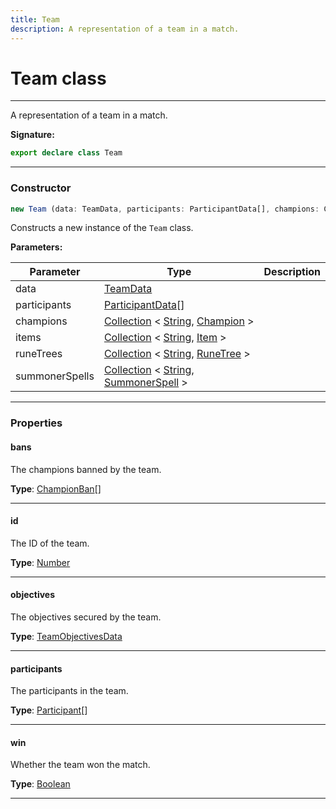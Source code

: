 ```yaml
---
title: Team
description: A representation of a team in a match.
---
```


# Team class

---

A representation of a team in a match.

**Signature:**

```ts
export declare class Team 
```

---

### Constructor

```ts
new Team (data: TeamData, participants: ParticipantData[], champions: Collection<string, Champion>, items: Collection<string, Item>, runeTrees: Collection<string, RuneTree>, summonerSpells: Collection<string, SummonerSpell>)
```

Constructs a new instance of the `Team` class.

**Parameters:**

| Parameter | Type | Description |
| --------- | ---- | ----------- |
| data | [TeamData](/api/teamdata) |  |
| participants | [ParticipantData](/api/participantdata)[] |  |
| champions | [Collection](https://discord.js.org/#/docs/collection/stable/class/Collection) \< [String](https://developer.mozilla.org/en-US/docs/Web/JavaScript/Reference/Global_Objects/String), [Champion](/api/champion) \> |  |
| items | [Collection](https://discord.js.org/#/docs/collection/stable/class/Collection) \< [String](https://developer.mozilla.org/en-US/docs/Web/JavaScript/Reference/Global_Objects/String), [Item](/api/item) \> |  |
| runeTrees | [Collection](https://discord.js.org/#/docs/collection/stable/class/Collection) \< [String](https://developer.mozilla.org/en-US/docs/Web/JavaScript/Reference/Global_Objects/String), [RuneTree](/api/runetree) \> |  |
| summonerSpells | [Collection](https://discord.js.org/#/docs/collection/stable/class/Collection) \< [String](https://developer.mozilla.org/en-US/docs/Web/JavaScript/Reference/Global_Objects/String), [SummonerSpell](/api/summonerspell) \> |  |
---

### Properties

#### bans

The champions banned by the team.



**Type**: [ChampionBan](/api/championban)[]

---

#### id

The ID of the team.



**Type**: [Number](https://developer.mozilla.org/en-US/docs/Web/JavaScript/Reference/Global_Objects/Number)

---

#### objectives

The objectives secured by the team.



**Type**: [TeamObjectivesData](/api/teamobjectivesdata)

---

#### participants

The participants in the team.



**Type**: [Participant](/api/participant)[]

---

#### win

Whether the team won the match.



**Type**: [Boolean](https://developer.mozilla.org/en-US/docs/Web/JavaScript/Reference/Global_Objects/Boolean)

---

